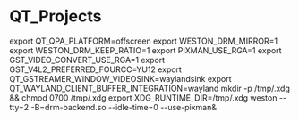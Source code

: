 # QT_Projects

export QT_QPA_PLATFORM=offscreen
export WESTON_DRM_MIRROR=1
export WESTON_DRM_KEEP_RATIO=1
export PIXMAN_USE_RGA=1
export GST_VIDEO_CONVERT_USE_RGA=1
export GST_V4L2_PREFERRED_FOURCC=YU12
export QT_GSTREAMER_WINDOW_VIDEOSINK=waylandsink
export QT_WAYLAND_CLIENT_BUFFER_INTEGRATION=wayland
mkdir -p /tmp/.xdg &&  chmod 0700 /tmp/.xdg
export XDG_RUNTIME_DIR=/tmp/.xdg
weston --tty=2 -B=drm-backend.so --idle-time=0 --use-pixman&
